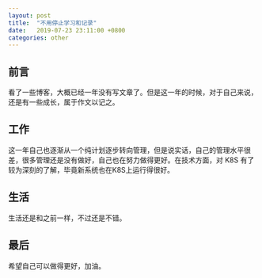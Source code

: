```yaml
---
layout: post
title:  "不用停止学习和记录"
date:   2019-07-23 23:11:00 +0800
categories: other
---
```


## 前言
看了一些博客，大概已经一年没有写文章了。但是这一年的时候，对于自己来说，还是有一些成长，属于作文以记之。

## 工作
这一年自己也逐渐从一个纯计划逐步转向管理，但是说实话，自己的管理水平很差，很多管理还是没有做好，自己也在努力做得更好。在技术方面，对 K8S 有了较为深刻的了解，毕竟新系统也在K8S上运行得很好。

## 生活
生活还是和之前一样，不过还是不错。

## 最后
希望自己可以做得更好，加油。